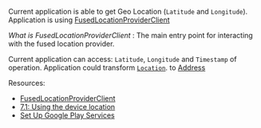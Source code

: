Current application is able to get Geo Location (`Latitude` and `Longitude`). Application is using [FusedLocationProviderClient](https://developers.google.com/android/reference/com/google/android/gms/location/FusedLocationProviderClient)

_What is FusedLocationProviderClient_ : The main entry point for interacting with the fused location provider.

Current application can access: `Latitude`, `Longitude` and `Timestamp` of operation. Application could transform [`Location`](https://developer.android.com/training/location/retrieve-current).
to [Address](https://developer.android.com/reference/android/location/Address)


Resources: 
- [FusedLocationProviderClient](https://developers.google.com/android/reference/com/google/android/gms/location/FusedLocationProviderClient)
- [7.1: Using the device location](https://google-developer-training.gitbooks.io/android-developer-advanced-course-practicals/unit-4-add-geo-features-to-your-apps/lesson-7-location/7-1-p-use-the-device-location/7-1-p-use-the-device-location.html)
- [Set Up Google Play Services](https://developers.google.com/android/guides/setup#add_google_play_services_to_your_project)